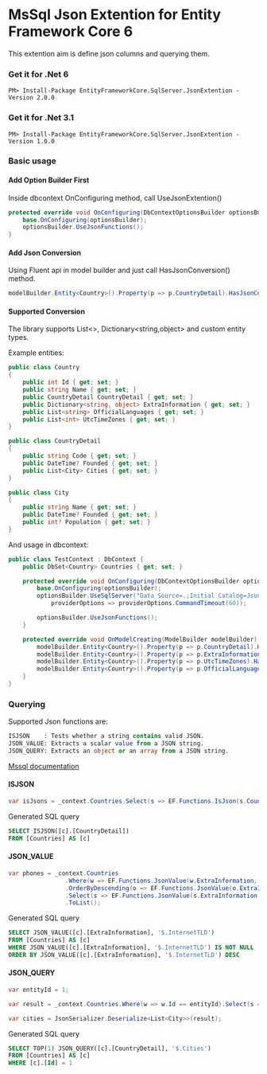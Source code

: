 MsSql Json Extention for Entity Framework Core 6
======================

This extention aim is define json columns and querying them.

### Get it for .Net 6
```
PM> Install-Package EntityFrameworkCore.SqlServer.JsonExtention -Version 2.0.0
```

### Get it for .Net 3.1
```
PM> Install-Package EntityFrameworkCore.SqlServer.JsonExtention -Version 1.0.0
```

### Basic usage
#### Add Option Builder First
Inside dbcontext OnConfiguring method, call UseJsonExtention()

```csharp
protected override void OnConfiguring(DbContextOptionsBuilder optionsBuilder) {
    base.OnConfiguring(optionsBuilder);
    optionsBuilder.UseJsonFunctions();
}
```

#### Add Json Conversion 
Using Fluent api in model builder and just call HasJsonConversion() method.

```csharp
modelBuilder.Entity<Country>().Property(p => p.CountryDetail).HasJsonConversion();
```

#### Supported Conversion 
The library supports List<>, Dictionary<string,object> and custom entity types.

Example entities:
```csharp
public class Country
{
    public int Id { get; set; }
    public string Name { get; set; }
    public CountryDetail CountryDetail { get; set; }
    public Dictionary<string, object> ExtraInformation { get; set; }
    public List<string> OfficialLanguages { get; set; }
    public List<int> UtcTimeZones { get; set; }
}

public class CountryDetail
{
    public string Code { get; set; }
    public DateTime? Founded { get; set; }
    public List<City> Cities { get; set; }
}

public class City
{
    public string Name { get; set; }
    public DateTime? Founded { get; set; }
    public int? Population { get; set; }
}
```

And usage in dbcontext:
```csharp
public class TestContext : DbContext {
    public DbSet<Country> Countries { get; set; }

    protected override void OnConfiguring(DbContextOptionsBuilder optionsBuilder) {
        base.OnConfiguring(optionsBuilder);
        optionsBuilder.UseSqlServer("Data Source=.;Initial Catalog=JsonExtentionTest;Integrated Security=True",
            providerOptions => providerOptions.CommandTimeout(60));

        optionsBuilder.UseJsonFunctions();
    }

    protected override void OnModelCreating(ModelBuilder modelBuilder) {
        modelBuilder.Entity<Country>().Property(p => p.CountryDetail).HasJsonConversion();
        modelBuilder.Entity<Country>().Property(p => p.ExtraInformation).HasJsonConversion();
        modelBuilder.Entity<Country>().Property(p => p.UtcTimeZones).HasJsonConversion();
        modelBuilder.Entity<Country>().Property(p => p.OfficialLanguages).HasJsonConversion();
    }
}
```

### Querying
Supported Json functions are:
```sql
ISJSON    : Tests whether a string contains valid JSON.
JSON_VALUE: Extracts a scalar value from a JSON string.
JSON_QUERY: Extracts an object or an array from a JSON string.
```
[Mssql documentation](https://docs.microsoft.com/en-us/sql/t-sql/functions/json-functions-transact-sql?view=sql-server-ver15)

#### ISJSON
```csharp
var isJsons = _context.Countries.Select(s => EF.Functions.IsJson(s.CountryDetail)).ToList();
```

Generated SQL query
```sql
SELECT ISJSON([c].[CountryDetail])
FROM [Countries] AS [c]
```

#### JSON_VALUE
```csharp
var phones = _context.Countries
                .Where(w => EF.Functions.JsonValue(w.ExtraInformation, "InternetTLD") != null)
                .OrderByDescending(o => EF.Functions.JsonValue(o.ExtraInformation, "InternetTLD"))
                .Select(s => EF.Functions.JsonValue(s.ExtraInformation, "InternetTLD"))
                .ToList();
```

Generated SQL query
```sql
SELECT JSON_VALUE([c].[ExtraInformation], '$.InternetTLD')
FROM [Countries] AS [c]
WHERE JSON_VALUE([c].[ExtraInformation], '$.InternetTLD') IS NOT NULL
ORDER BY JSON_VALUE([c].[ExtraInformation], '$.InternetTLD') DESC
```

#### JSON_QUERY
```csharp
var entityId = 1;

var result = _context.Countries.Where(w => w.Id == entityId).Select(s => EF.Functions.JsonQuery(s.CountryDetail, "Cities")).FirstOrDefault();

var cities = JsonSerializer.Deserialize<List<City>>(result);
```

Generated SQL query
```sql
SELECT TOP(1) JSON_QUERY([c].[CountryDetail], '$.Cities')
FROM [Countries] AS [c]
WHERE [c].[Id] = 1
```
